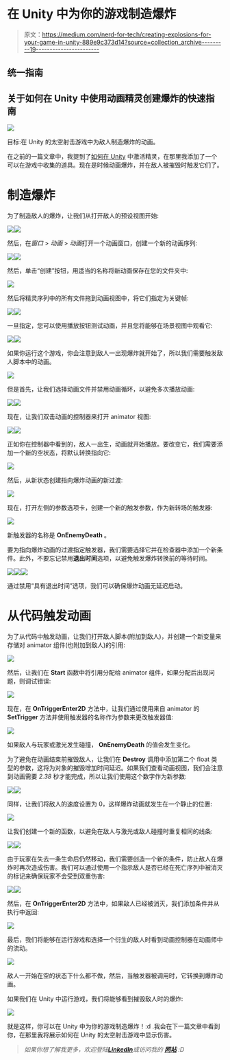 # 在 Unity 中为你的游戏制造爆炸

> 原文：<https://medium.com/nerd-for-tech/creating-explosions-for-your-game-in-unity-889e9c373d14?source=collection_archive---------19----------------------->

## 统一指南

## 关于如何在 Unity 中使用动画精灵创建爆炸的快速指南

![](img/4d1437402f951ac70e95c08b6e1ec353.png)

目标:在 Unity 的太空射击游戏中为敌人制造爆炸的动画。

在之前的一篇文章中，我提到了[如何在 Unity](/nerd-for-tech/animating-sprites-in-unity-9d02762bde96) 中激活精灵，在那里我添加了一个可以在游戏中收集的道具。现在是时候动画爆炸，并在敌人被摧毁时触发它们了。

# 制造爆炸

为了制造敌人的爆炸，让我们从打开敌人的预设视图开始:

![](img/7c5d09ecc932a3f3e2fddd1fc2a1b7c4.png)![](img/b99e265775779ce41a5b8b195bb68bab.png)

然后，在*窗口* > *动画* > *动画*打开一个动画窗口，创建一个新的动画序列:

![](img/4c5c78edf43bd3a2f1f5525f0da90405.png)![](img/a06f645e34e33ab83032278ad145fb86.png)

然后，单击“创建”按钮，用适当的名称将新动画保存在您的文件夹中:

![](img/62b5966cb9ca59a275d8bc4c7248c056.png)

然后将精灵序列中的所有文件拖到动画视图中，将它们指定为关键帧:

![](img/4df8924bf603ac33c5002c7b83b7530b.png)![](img/f52b1d99040e53e97371a10f9d60c458.png)

一旦指定，您可以使用播放按钮测试动画，并且您将能够在场景视图中观看它:

![](img/79943b17ea5c6a6de3639cd98221fe63.png)![](img/d4223751661abfd97b3d45db25eda60b.png)

如果你运行这个游戏，你会注意到敌人一出现爆炸就开始了，所以我们需要触发敌人脚本中的动画。

![](img/db8c050a6ce9a64bfed5dc04d1607e74.png)

但是首先，让我们选择动画文件并禁用动画循环，以避免多次播放动画:

![](img/e68492d355bc021e9412ad2ec5055e7b.png)![](img/9a0499a904202579d33fb46610465b3a.png)

现在，让我们双击动画的控制器来打开 animator 视图:

![](img/e55829610956a62d7e9a4acf7b4ff0ed.png)![](img/4c95ebf802277446e06c1cbd5e54f214.png)

正如你在控制器中看到的，敌人一出生，动画就开始播放。要改变它，我们需要添加一个新的空状态，将默认转换指向它:

![](img/4d1a91f93e70d2757c662b7dfe2dfe1c.png)

然后，从新状态创建指向爆炸动画的新过渡:

![](img/01faf8d64b703edfea86179748bdad9c.png)

现在，打开左侧的参数选项卡，创建一个新的触发参数，作为新转场的触发器:

![](img/7797358dad5f122755c5d78d6357bc44.png)

新触发器的名称是 **OnEnemyDeath** 。

要为指向爆炸动画的过渡指定触发器，我们需要选择它并在检查器中添加一个新条件。此外，不要忘记禁用**退出时间**选项，以避免触发爆炸转换前的等待时间。

![](img/2e34fdd9f22777e526ef39909ff70192.png)![](img/dfb6df1cb90121600d98299144e2e4b3.png)![](img/0267e6872cb9b0a073349f208e553662.png)

通过禁用“具有退出时间”选项，我们可以确保爆炸动画无延迟启动。

# 从代码触发动画

为了从代码中触发动画，让我们打开敌人脚本(附加到敌人)，并创建一个新变量来存储对 animator 组件(也附加到敌人)的引用:

![](img/a171c9c64d169553d655e9c245ff6a64.png)

然后，让我们在 **Start** 函数中将引用分配给 animator 组件，如果分配后出现问题，则调试错误:

![](img/b3f1ff5c8738ca02cecdd394d6951413.png)

现在，在 **OnTriggerEnter2D** 方法中，让我们通过使用来自 animator 的 **SetTrigger** 方法并使用触发器的名称作为参数来更改触发器值:

![](img/9ba4afd7f75cbab6c95eaf2aa7407750.png)

如果敌人与玩家或激光发生碰撞， **OnEnemyDeath** 的值会发生变化。

为了避免在动画结束前摧毁敌人，让我们在 **Destroy** 调用中添加第二个 float 类型的参数，这将为对象的摧毁增加时间延迟。如果我们查看动画视图，我们会注意到动画需要 *2.38* 秒才能完成，所以让我们使用这个数字作为新参数:

![](img/7c6aaffdb77fce6042806aada1d09c50.png)![](img/cbf96f463efe759eca012747e57dbddd.png)

同样，让我们将敌人的速度设置为 0，这样爆炸动画就发生在一个静止的位置:

![](img/26caf595d41a72d42c7e57b24ae7c24e.png)

让我们创建一个新的函数，以避免在敌人与激光或敌人碰撞时重复相同的线条:

![](img/ae7be111906379d56c86fe9255980267.png)![](img/1fcbe7a9a3ed17ca6dce85d65b00de4f.png)

由于玩家在失去一条生命后仍然移动，我们需要创造一个新的条件，防止敌人在爆炸时再次造成伤害。我们可以通过使用一个指示敌人是否已经在死亡序列中被消灭的标记来确保玩家不会受到双重伤害:

![](img/358600cebc8e2579a63159d973837917.png)![](img/88030a38bd1228b5d5a018a612737a22.png)

然后，在 **OnTriggerEnter2D** 方法中，如果敌人已经被消灭，我们添加条件并从执行中返回:

![](img/5b984a02b9b3ca434f77465460c52fc3.png)

最后，我们将能够在运行游戏和选择一个衍生的敌人时看到动画控制器在动画师中的流动。

![](img/909db3982f32e4a5a06aceebbaded00f.png)

敌人一开始在空的状态下什么都不做，然后，当触发器被调用时，它转换到爆炸动画。

如果我们在 Unity 中运行游戏，我们将能够看到摧毁敌人时的爆炸:

![](img/ff982c6b093917f7d36f078b543bd5ed.png)

就是这样，你可以在 Unity 中为你的游戏制造爆炸！:d .我会在下一篇文章中看到你，在那里我将展示如何在 Unity 的太空射击游戏中显示伤害。

> *如果你想了解我更多，欢迎登陆*[***LinkedIn***](https://www.linkedin.com/in/fas444/)**或访问我的* [***网站***](http://fernandoalcasan.com/) *:D**